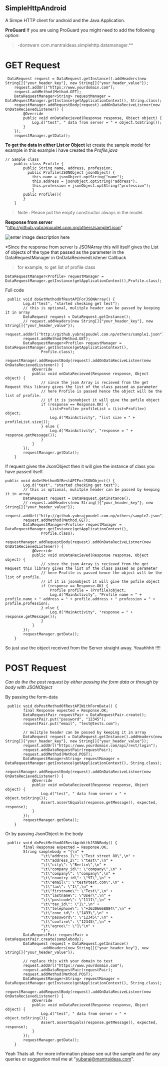 

SimpleHttpAndroid
-------------

A Simpe HTTP client for android and the Java Application.

**ProGuard**
If you are using ProGuard you might need to add the following option:
> -dontwarn com.mantraideas.simplehttp.datamanager.** 


**GET Request**
=============

>  

 

     DataRequest request = DataRequest.getInstance().addHeaders(new String[]{"your_header_key"}, new String[]{"your_header_value"});
        request.addUrl("https://www.yourdomain.com");
        request.addMethod(Method.GET);
        DataRequestManager<String> requestManager = DataRequestManager.getInstance(getApplicationContext(), String.class);
        requestManager.addRequestBody(request).addOnDataReciveListner(new OnDataRecievedListener() {
            @Override
            public void onDataRecieved(Response response, Object object) {
                Log.d("test", " data from server = " + object.toString());
            }
        });
        requestManager.getData();
**To get the data in either List or Object**
let create the sample model for example in this example i have created the *Profile.java*
> 

    // Sample class
        public class Profile {
            public String name, address, profession;
              public Profile(JSONObject jsonObject) {
                this.name = jsonObject.optString("name");
                this.address = jsonObject.optString("address");
                this.profession = jsonObject.optString("profession");
                }
            public Profile(){   
            }
        }
       
> Note : Please put the empty constructor always in the model.
       
**Response from server** "http://github.yubrajpoudel.com.np/others/sample1.json"

![enter image description here](https://github.com/yuviii/SimpleHttpAndroid/blob/master/response.png?raw=true)
    
*Since the response from server is JSONArray this will itself gives the List of objects of the type that passed as the parameter in the DataRequestManager in OnDataRecievedListener Callback

>  for example, to get list of profile class  

    DataRequestManager<Profile> requestManager = DataRequestManager.getInstance(getApplicationContext(),Profile.class);

Full code

     public void doGetMethodOfRestAPIForJSONArray() {
            Log.d("test", "started checking get test");
            // this is optional, mulitple header can be passed by keeping it in array
            DataRequest request = DataRequest.getInstance();
            // request.addHeaders(new String[]{"your_header_key"}, new String[]{"your_header_value"});
            request.addUrl("http://github.yubrajpoudel.com.np/others/sample1.json");
            request.addMethod(Method.GET);
            DataRequestManager<Profile> requestManager = DataRequestManager.getInstance(getApplicationContext(),
                    Profile.class);
            requestManager.addRequestBody(request).addOnDataReciveListner(new OnDataRecievedListener() {
                @Override
                public void onDataRecieved(Response response, Object object) {
                    // since the json Array is recieved from the get Request this library gives the list of the class passed as parameter
                    // here Profile is passed hence the object will be the list of profile.
                    // if it is jsonobject it will give the pofile object
                    if (response == Response.OK) {
                        List<Profile> profileList = (List<Profile>) object;
                        Log.d("MainActivity", "list size = " + profileList.size());
                    } else {
                        Log.d("MainActivity", "response = " + response.getMessage());
                    }
                }
            });
            requestManager.getData();
        }

If request gives the JsonObject then it will give the instance of  class you have passed itself.

    public void doGetMethodOfRestAPIForJSONObject() {
            Log.d("test", "started checking get test");
            // this is optional, mulitple header can be passed by keeping it in array
            DataRequest request = DataRequest.getInstance();
            // request.addHeaders(new String[]{"your_header_key"}, new String[]{"your_header_value"});
            request.addUrl("http://github.yubrajpoudel.com.np/others/sample2.json");
            request.addMethod(Method.GET);
            DataRequestManager<Profile> requestManager = DataRequestManager.getInstance(getApplicationContext(),
                    Profile.class);
            requestManager.addRequestBody(request).addOnDataReciveListner(new OnDataRecievedListener() {
                @Override
                public void onDataRecieved(Response response, Object object) {
                    // since the json Array is recieved from the get Request this library gives the list of the class passed as parameter
                    // here Profile is passed hence the object will be the list of profile.
                    // if it is jsonobject it will give the pofile object
                    if (response == Response.OK) {
                        Profile profile = (Profile)object;
                        Log.d("MainActivity", "Profile name = " + profile.name + " address = " + profile.address + " profession = " + profile.profession);
                    } else {
                        Log.d("MainActivity", "response = " + response.getMessage());
                    }
                }
            });
            requestManager.getData();
        }

So just use the object received from the Server straight away. Yeaahhhh !!!!

**POST Request**
===========

*Can do the the post request by either passing the form data or through  by body with JSONObject*

By passing the form-data

     public void doPostMethodOfRestAPIWithFormData() {
            final Response expected = Response.OK;
            DataRequestPair requestPair = DataRequestPair.create();
            requestPair.put("password", "12345");
            requestPair.put("email", "test@tests.com");
    
            // mulitple header can be passed by keeping it in array
            DataRequest request = DataRequest.getInstance().addHeaders(new String[]{"your_header_key"}, new String[]{"your_header_value"});
            request.addUrl("https://www.yourdomain.com/api/rest/login");
            request.addDataRequestPair(requestPair);
            request.addMethod(Method.POST);
            DataRequestManager<String> requestManager = DataRequestManager.getInstance(getApplicationContext(), String.class);
            requestManager.addRequestBody(request).addOnDataReciveListner(new OnDataRecievedListener() {
                @Override
                public void onDataRecieved(Response response, Object object) {
                    Log.d("test", " data from server = " + object.toString());
                    Assert.assertEquals(response.getMessage(), expected, response);
                }
            });
            requestManager.getData();
        }

Or by passing JsonObject in the body 

     public void doPostMethodOfRestApiWithJSONBody() {
            final Response expected = Response.OK;
            String samplebody = "{\n" +
                    "\t\"address_1\": \"Test street 88\",\n" +
                    "\t\"address_2\": \"test\",\n" +
                    "\t\"city\": \"Berlin\",\n" +
                    "\t\"company_id\": \"company\",\n" +
                    "\t\"company\": \"company\",\n" +
                    "\t\"country_id\": \"97\",\n" +
                    "\t\"email\": \"test@test.com\",\n" +
                    "\t\"fax\": \"1\",\n" +
                    "\t\"firstname\": \"Test\",\n" +
                    "\t\"lastname\": \"User\",\n" +
                    "\t\"postcode\": \"1111\",\n" +
                    "\t\"tax_id\": \"1\",\n" +
                    "\t\"telephone\": \"+36306668884\",\n" +
                    "\t\"zone_id\": \"1433\",\n" +
                    "\t\"password\": \"12345\",\n" +
                    "\t\"confirm\": \"12345\",\n" +
                    "\t\"agree\": \"1\"\n" +
                    "}";
            DataRequestPair requestPair = DataRequestPair.create(samplebody);
            DataRequest request = DataRequest.getInstance()
                    .addHeaders(new String[]{"your_header_key"}, new String[]{"your_header_value"});
    
            // replace this with your domain to test
            request.addUrl("https://www.yourdomain.com");
            request.addDataRequestPair(requestPair);
            request.addMethod(Method.POST);
            DataRequestManager<String> requestManager = DataRequestManager.getInstance(getApplicationContext(), String.class);
            requestManager.addRequestBody(request).addOnDataReciveListner(new OnDataRecievedListener() {
                @Override
                public void onDataRecieved(Response response, Object object) {
                    Log.d("test", " data from server = " + object.toString());
                    Assert.assertEquals(response.getMessage(), expected, response);
                }
            });
            requestManager.getData();
        }

Yeah Thats all.
For more information please see out the sample and for any queries or suggestion mail me at "yubaraj@mantraideas.com". 
